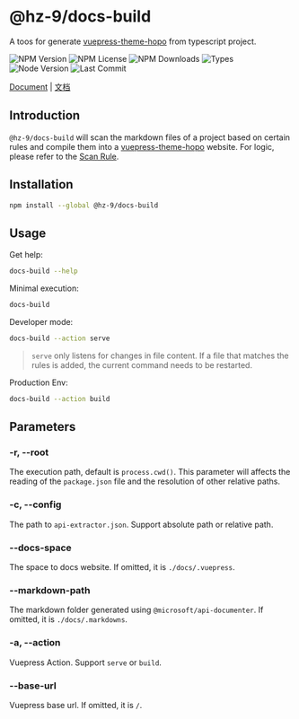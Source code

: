 # @hz-9/docs-build

A toos for generate [vuepress-theme-hopo] from typescript project.

![NPM Version][npm-version-url] ![NPM License][npm-license-url] ![NPM Downloads][npm-downloads-url] ![Types][types-url]
<br /> ![Node Version][node-version-url] ![Last Commit][last-commit-url]

[vuepress-theme-hopo]: https://theme-hope.vuejs.press/
[npm-version-url]: https://badgen.net/npm/v/@hz-9/docs-build
[npm-license-url]: https://badgen.net/npm/license/@hz-9/docs-build
[npm-downloads-url]: https://badgen.net/npm/dt/@hz-9/docs-build
[types-url]: https://badgen.net/npm/types/@hz-9/docs-build
[node-version-url]: https://badgen.net/npm/node/@hz-9/docs-build
[last-commit-url]: https://badgen.net/github/last-commit/hz-9/tool

[Document](https://hz-9.github.io/tool/guide/docs-build/) | [文档](https://hz-9.github.io/tool/zh-CN/guide/docs-build/)

## Introduction

`@hz-9/docs-build` will scan the markdown files of a project based on certain rules and compile them into a [vuepress-theme-hopo] website. For logic, please refer to the [Scan Rule](https://hz-9.github.io/tool/guide/docs-build/scan-rule.html).

## Installation

``` bash
npm install --global @hz-9/docs-build
```

## Usage

Get help:

``` bash
docs-build --help
```

Minimal execution:

``` bash
docs-build
```

Developer mode:

``` bash
docs-build --action serve
```

> `serve` only listens for changes in file content. If a file that matches the rules is added, the current command needs to be restarted.

Production Env:

``` bash
docs-build --action build
```

## Parameters

### -r, --root

The execution path, default is `process.cwd()`. This parameter will affects the reading of the `package.json` file and the resolution of other relative paths.

### -c, --config

The path to `api-extractor.json`. Support absolute path or relative path.

### --docs-space

The space to docs website. If omitted, it is `./docs/.vuepress`.

### --markdown-path

The markdown folder generated using `@microsoft/api-documenter`. If omitted, it is `./docs/.markdowns`.

### -a, --action

Vuepress Action. Support `serve` or `build`.

### --base-url

Vuepress base url. If omitted, it is `/`.
